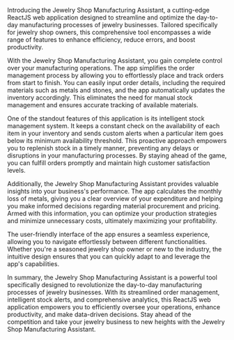 Introducing the Jewelry Shop Manufacturing Assistant, a cutting-edge ReactJS web application designed to streamline and optimize the day-to-day manufacturing processes of jewelry businesses. Tailored specifically for jewelry shop owners, this comprehensive tool encompasses a wide range of features to enhance efficiency, reduce errors, and boost productivity.

With the Jewelry Shop Manufacturing Assistant, you gain complete control over your manufacturing operations. The app simplifies the order management process by allowing you to effortlessly place and track orders from start to finish. You can easily input order details, including the required materials such as metals and stones, and the app automatically updates the inventory accordingly. This eliminates the need for manual stock management and ensures accurate tracking of available materials.

One of the standout features of this application is its intelligent stock management system. It keeps a constant check on the availability of each item in your inventory and sends custom alerts when a particular item goes below its minimum availability threshold. This proactive approach empowers you to replenish stock in a timely manner, preventing any delays or disruptions in your manufacturing processes. By staying ahead of the game, you can fulfill orders promptly and maintain high customer satisfaction levels.

Additionally, the Jewelry Shop Manufacturing Assistant provides valuable insights into your business's performance. The app calculates the monthly loss of metals, giving you a clear overview of your expenditure and helping you make informed decisions regarding material procurement and pricing. Armed with this information, you can optimize your production strategies and minimize unnecessary costs, ultimately maximizing your profitability.

The user-friendly interface of the app ensures a seamless experience, allowing you to navigate effortlessly between different functionalities. Whether you're a seasoned jewelry shop owner or new to the industry, the intuitive design ensures that you can quickly adapt to and leverage the app's capabilities.

In summary, the Jewelry Shop Manufacturing Assistant is a powerful tool specifically designed to revolutionize the day-to-day manufacturing processes of jewelry businesses. With its streamlined order management, intelligent stock alerts, and comprehensive analytics, this ReactJS web application empowers you to efficiently oversee your operations, enhance productivity, and make data-driven decisions. Stay ahead of the competition and take your jewelry business to new heights with the Jewelry Shop Manufacturing Assistant.